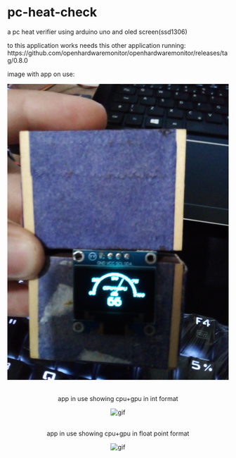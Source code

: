 # pc-heat-check
a pc heat verifier using arduino uno and oled screen(ssd1306)

<p>to this application works needs this other application running: https://github.com/openhardwaremonitor/openhardwaremonitor/releases/tag/0.8.0</p>

<p>image with app on use:</p>
<div>
    <img alt="jpg"src="https://github.com/F1reFinger/pc-heat-check/blob/main/gauge.jpg"/>
</div>
<br>
<p align="center">app in use showing cpu+gpu in int format</p>
<div align="center">
    <img alt="gif"src="https://github.com/F1reFinger/pc-heat-check/blob/main/normal.gif"/>
</div>
<br>
<p align="center">app in use showing cpu+gpu in float point format</p>
<div align="center">
  <img alt="gif"src="https://github.com/F1reFinger/pc-heat-check/blob/main/float-point.gif"/>
</div>
